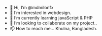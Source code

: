 - 👋 Hi, I’m @mdmilonfx
- 👀 I’m interested in webdesign.
- 🌱 I’m currently learning javaScript & PHP
- 💞️ I’m looking to collaborate on my project..
- 📫 How to reach me... Khulna, Bangladesh.

<!---
mdmilonfx/mdmilonfx is a ✨ special ✨ repository because its `README.md` (this file) appears on your GitHub profile.
You can click the Preview link to take a look at your changes.
--->
